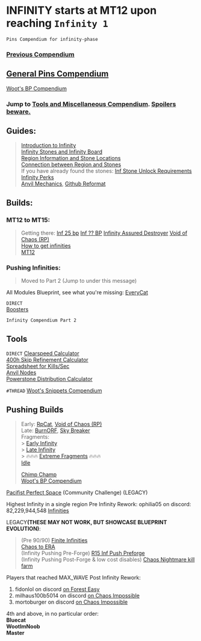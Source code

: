 # INFINITY starts at MT12 upon reaching `Infinity 1`
```
Pins Compendium for infinity-phase
```
### [Previous Compendium](https://discord.com/channels/488444879836413975/699544001149141053/893485422284517448)

## [General Pins Compendium](https://discord.com/channels/488444879836413975/926940645027905576)<br>
[Woot's BP Compendium](https://discord.com/channels/488444879836413975/1094013225915396127)

### Jump to <u>Tools and Miscellaneous Compendium</u>. [Spoilers beware.](https://discord.com/channels/488444879836413975/758038117864177776/893490377489780806)

## Guides:
> [Introduction to Infinity](https://discord.com/channels/488444879836413975/758038117864177776/972158963405705236)<br>
> [Infinity Stones and Infinity Board](https://discord.com/channels/488444879836413975/758038117864177776/797317129769975878)<br>
> [Region Information and Stone Locations](https://discord.com/channels/488444879836413975/758038117864177776/850464267668947014)<br>
> [Connection between Region and Stones](https://discord.com/channels/488444879836413975/758038117864177776/1003554655730671638)<br>
> If you have already found the stones: [Inf Stone Unlock Requirements](https://discord.com/channels/488444879836413975/758038117864177776/846869462128263178)<br>
> [Infinity Perks](https://discord.com/channels/488444879836413975/758038117864177776/856598485049540618)<br>
> [Anvil Mechanics](https://discord.com/channels/488444879836413975/758038117864177776/971952836747337798), [Github Reformat](Guides/Anvil%20Mechanics.md)

## Builds:

### MT12 to MT15: 
> Getting there: [Inf 25 bp](https://discord.com/channels/488444879836413975/1094031275406409758) [Inf ?? BP](https://discord.com/channels/488444879836413975/1154610302659350658) [Infinity Assured Destroyer](https://discord.com/channels/488444879836413975/1242694252002148392) [Void of Chaos (RP)](https://discord.com/channels/488444879836413975/1241012518655234140)<br>
> [How to get infinities](https://discord.com/channels/488444879836413975/758038117864177776/981000351467573298)<br>
> [MT12](https://discord.com/channels/488444879836413975/1094003871434670191)

### Pushing Infinities:
> Moved to Part 2 (Jump to under this message)

All Modules Blueprint, see what you're missing: [EveryCat](https://discord.com/channels/488444879836413975/1094002009314709514)

`DIRECT`<br>
[Boosters](https://www.desmos.com/calculator/fnhqj8wges)

```
Infinity Compendium Part 2
```

## Tools
`DIRECT` [Clearspeed Calculator](https://github.com/cratorrex/tpt2eracalc)<br>
[400h Skip Refinement Calculator](https://discord.com/channels/488444879836413975/758038117864177776/874983402481262604)<br>
[Spreadsheet for Kills/Sec](https://discord.com/channels/488444879836413975/758038117864177776/887729446117834815)<br>
[Anvil Nodes](https://discord.com/channels/488444879836413975/967563045964500992/1179025327956181052)<br>
[Powerstone Distribution Calculator](https://discord.com/channels/488444879836413975/967563045964500992/1196371926646530168)

`#THREAD` [Woot's Snippets Compendium](https://discord.com/channels/488444879836413975/1051776082665275412)
## Pushing Builds
> Early: [RpCat](https://discord.com/channels/488444879836413975/1094005500091318395), [Void of Chaos (RP)](https://discord.com/channels/488444879836413975/1241012518655234140)<br>
> Late: [BurnORF](https://discord.com/channels/488444879836413975/1140396334558478347/1140396334558478347), [Sky Breaker](https://discord.com/channels/488444879836413975/1257039173907382343/1257039173907382343)<br>
> Fragments:<br>
> \> [Early Infinity](https://discord.com/channels/488444879836413975/1196292835926872107)<br>
> \> [Late Infinity](https://discord.com/channels/488444879836413975/1144705871486648460)<br>
> \> 🔥🔥🔥 [Extreme Fragments](https://discord.com/channels/488444879836413975/1227586381929386036) 🔥🔥🔥<br>
> [Idle](https://discord.com/channels/488444879836413975/1094013225915396127/1200362469873434644)
> 
> [Chimp Champ](https://discord.com/channels/488444879836413975/1239206059508236409)<br>
> [Woot's BP Compendium](https://discord.com/channels/488444879836413975/1094013225915396127)

[Pacifist Perfect Space](https://discord.com/channels/488444879836413975/758038117864177776/799316155155349564) (Community Challenge) (LEGACY)

Highest Infinity in a single region Pre Infinity Rework: ophilia05 on discord: 82,229,944,548 [Infinities](https://discord.com/channels/488444879836413975/758038117864177776/926414662122209300)

LEGACY<b>(THESE MAY NOT WORK, BUT SHOWCASE BLUEPRINT EVOLUTION)</b>:
> (Pre 90/90) [Finite Infinities](https://discord.com/channels/488444879836413975/758038117864177776/941651484964167690)<br>
> [Chaos to ERA](https://discord.com/channels/488444879836413975/850377589474066453/973376139449991238)<br>
> (Infinity Pushing Pre-Forge) [R15 Inf Push Preforge](https://discord.com/channels/488444879836413975/758038117864177776/830400682879746060)<br>
> (Infinity Pushing Post-Forge & low cost disables) [Chaos Nightmare kill farm](https://discord.com/channels/488444879836413975/850377589474066453/888517571425488966)

Players that reached MAX_WAVE Post Infinity Rework: 
1) fidonlol on discord [on Forest Easy](https://discord.com/channels/488444879836413975/758038117864177776/984342162927910922)
2) milhaus100b5014 on discord [on Chaos Impossible](https://discord.com/channels/488444879836413975/758038117864177776/985313151945941034)
3) mortoburger on discord [on Chaos Impossible](https://discord.com/channels/488444879836413975/758038117864177776/986067611173408778)

4th and above, in no particular order:<br>
<b>
  Bluecat<br>
  WootImNoob<br>
  Master
</b>
